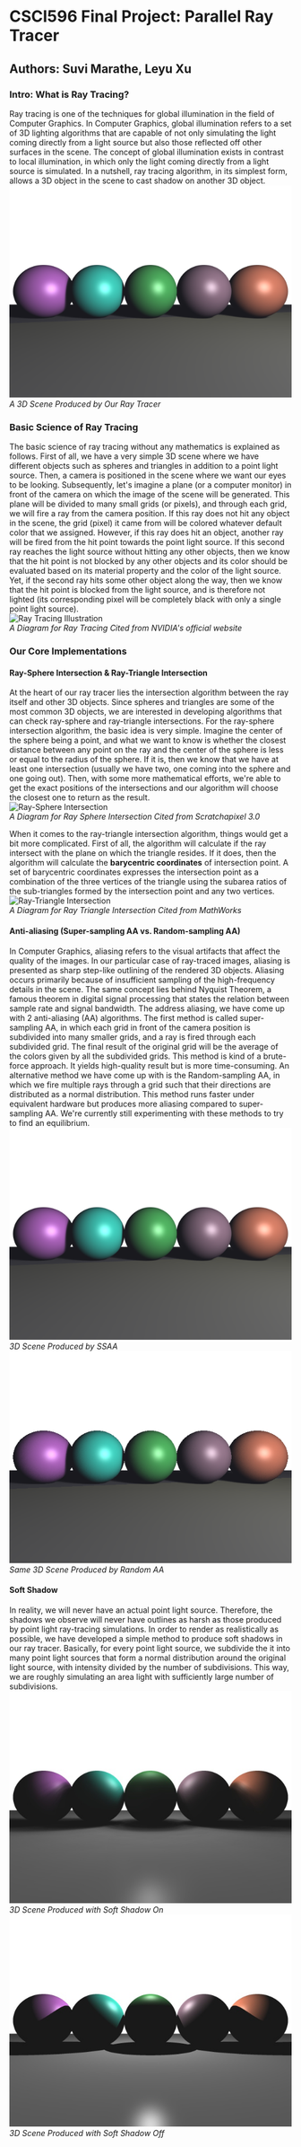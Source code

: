 # CSCI596 Final Project: Parallel Ray Tracer

## Authors: Suvi Marathe, Leyu Xu

### Intro: What is Ray Tracing?
Ray tracing is one of the techniques for global illumination in the field of Computer Graphics. In Computer Graphics, global illumination refers to a set of 3D lighting algorithms 
that are capable of not only simulating the light coming directly from a light source but also those reflected off other surfaces in the scene. The concept of global illumination 
exists in contrast to local illumination, in which only the light coming directly from a light source is simulated. In a nutshell, ray tracing algorithm, in its simplest form, allows 
a 3D object in the scene to cast shadow on another 3D object.  
![Global Illumination](readme_images/spheres_casting_soft_shadows_on_each_other_SSAA.png)  
*A 3D Scene Produced by Our Ray Tracer*

### Basic Science of Ray Tracing
The basic science of ray tracing without any mathematics is explained as follows. First of all, we have a very simple 3D scene where we have different objects such as spheres and triangles 
in addition to a point light source. Then, a camera is positioned in the scene where we want our eyes to be looking. Subsequently, let's imagine a plane (or a computer monitor) in front 
of the camera on which the image of the scene will be generated. This plane will be divided to many small grids (or pixels), and through each grid, we will fire a ray from the camera position. 
If this ray does not hit any object in the scene, the grid (pixel) it came from will be colored whatever default color that we assigned. However, if this ray does hit an object, another ray will 
be fired from the hit point towards the point light source. If this second ray reaches the light source without hitting any other objects, then we know that the hit point is not blocked by any 
other objects and its color should be evaluated based on its material property and the color of the light source. Yet, if the second ray hits some other object along the way, then we know that 
the hit point is blocked from the light source, and is therefore not lighted (its corresponding pixel will be completely black with only a single point light source).  
![Ray Tracing Illustration](https://d29g4g2dyqv443.cloudfront.net/sites/default/files/pictures/2018/RayTracing/ray-tracing-image-1.jpg)  
*A Diagram for Ray Tracing Cited from NVIDIA's official website*  

### Our Core Implementations
#### Ray-Sphere Intersection & Ray-Triangle Intersection
At the heart of our ray tracer lies the intersection algorithm between the ray itself and other 3D objects. Since spheres and triangles are some of the most common 3D objects, we are interested in 
developing algorithms that can check ray-sphere and ray-triangle intersections. For the ray-sphere intersection algorithm, the basic idea is very simple. Imagine the center of the sphere being 
a point, and what we want to know is whether the closest distance between any point on the ray and the center of the sphere is less or equal to the radius of the sphere. If it is, then we know that we 
have at least one intersection (usually we have two, one coming into the sphere and one going out). Then, with some more mathematical efforts, we're able to get the exact positions of the intersections 
and our algorithm will choose the closest one to return as the result.  
![Ray-Sphere Intersection](https://www.scratchapixel.com/images/ray-simple-shapes/rayspherecases.png?)  
*A Diagram for Ray Sphere Intersection Cited from Scratchapixel 3.0*  

When it comes to the ray-triangle intersection algorithm, things would get a bit more complicated. First of all, the algorithm will calculate if the ray intersect with the plane on which the triangle 
resides. If it does, then the algorithm will calculate the **barycentric coordinates** of intersection point. A set of barycentric coordinates expresses the intersection point as a combination of the three 
vertices of the triangle using the subarea ratios of the sub-triangles formed by the intersection point and any two vertices.  
![Ray-Triangle Intersection](https://la.mathworks.com/matlabcentral/mlc-downloads/downloads/submissions/49670/versions/3/screenshot.jpg)  
*A Diagram for Ray Triangle Intersection Cited from MathWorks*  

#### Anti-aliasing (Super-sampling AA vs. Random-sampling AA)
In Computer Graphics, aliasing refers to the visual artifacts that affect the quality of the images. In our particular case of ray-traced images, aliasing is presented as sharp step-like outlining of the 
rendered 3D objects. Aliasing occurs primarily because of insufficient sampling of the high-frequency details in the scene. The same concept lies behind Nyquist Theorem, a famous theorem in digital signal processing 
that states the relation between sample rate and signal bandwidth. The address aliasing, we have come up with 2 anti-aliasing (AA) algorithms. The first method is called super-sampling AA, in which each grid in front 
of the camera position is subdivided into many smaller grids, and a ray is fired through each subdivided grid. The final result of the original grid will be the average of the colors given by all the subdivided grids. 
This method is kind of a brute-force approach. It yields high-quality result but is more time-consuming. An alternative method we have come up with is the Random-sampling AA, in which we fire multiple rays through a 
grid such that their directions are distributed as a normal distribution. This method runs faster under equivalent hardware but produces more aliasing compared to super-sampling AA. We're currently still experimenting 
with these methods to try to find an equilibrium.  
![SSAA](readme_images/spheres_casting_soft_shadows_on_each_other_SSAA.png)  
*3D Scene Produced by SSAA*  
![Random AA](readme_images/spheres_casting_soft_shadows_on_each_other_RandomAA.png)  
*Same 3D Scene Produced by Random AA*  

#### Soft Shadow
In reality, we will never have an actual point light source. Therefore, the shadows we observe will never have outlines as harsh as those produced by point light ray-tracing simulations. In order to render as 
realistically as possible, we have developed a simple method to produce soft shadows in our ray tracer. Basically, for every point light source, we subdivide the it into many point light sources that form 
a normal distribution around the original light source, with intensity divided by the number of subdivisions. This way, we are roughly simulating an area light with sufficiently large number of subdivisions.  
![Soft Shadow](readme_images/soft_shadow_on.jpg)
*3D Scene Produced with Soft Shadow On*  
![Hard Shadow](readme_images/soft_shadow_off.jpg)
*3D Scene Produced with Soft Shadow Off*  

